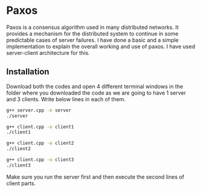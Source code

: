# Paxos

Paxos is a consensus algorithm used in many distributed networks. It provides a mechanism for the distributed system to continue in some predictable cases of server failures. I have done a basic and a simple implementation to explain the overall working and use of paxos. I have used server-client architecture for this.

## Installation

Download both the codes and open 4 different terminal windows in the folder where you downloaded the code as we are going to have 1 server and 3 clients. Write below lines in each of them.

```bash
g++ server.cpp -o server
./server
```

```bash
g++ client.cpp -o client1
./client1
```
```bash
g++ client.cpp -o client2
./client2
```
```bash
g++ client.cpp -o client3
./client3
```

Make sure you run the server first and then execute the second lines of client parts.

